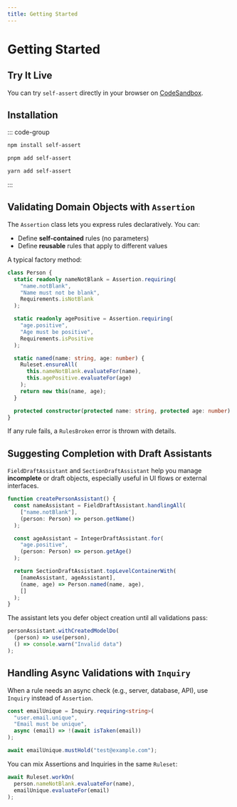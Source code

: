 ```yaml
---
title: Getting Started
---
```


# Getting Started

## Try It Live

You can try `self-assert` directly in your browser on [CodeSandbox](https://codesandbox.io/p/sandbox/github/self-assert/self-assert-react-demo).

## Installation

::: code-group

```sh [npm]
npm install self-assert
```

```sh [pnpm]
pnpm add self-assert
```

```sh [yarn]
yarn add self-assert
```

:::

## Validating Domain Objects with `Assertion`

The `Assertion` class lets you express rules declaratively. You can:

- Define **self-contained** rules (no parameters)
- Define **reusable** rules that apply to different values

A typical factory method:

```ts
class Person {
  static readonly nameNotBlank = Assertion.requiring(
    "name.notBlank",
    "Name must not be blank",
    Requirements.isNotBlank
  );

  static readonly agePositive = Assertion.requiring(
    "age.positive",
    "Age must be positive",
    Requirements.isPositive
  );

  static named(name: string, age: number) {
    Ruleset.ensureAll(
      this.nameNotBlank.evaluateFor(name),
      this.agePositive.evaluateFor(age)
    );
    return new this(name, age);
  }

  protected constructor(protected name: string, protected age: number) {}
}
```

If any rule fails, a `RulesBroken` error is thrown with details.

## Suggesting Completion with Draft Assistants

`FieldDraftAssistant` and `SectionDraftAssistant` help you manage
**incomplete** or draft objects, especially useful in UI flows or external interfaces.

```ts
function createPersonAssistant() {
  const nameAssistant = FieldDraftAssistant.handlingAll(
    ["name.notBlank"],
    (person: Person) => person.getName()
  );

  const ageAssistant = IntegerDraftAssistant.for(
    "age.positive",
    (person: Person) => person.getAge()
  );

  return SectionDraftAssistant.topLevelContainerWith(
    [nameAssistant, ageAssistant],
    (name, age) => Person.named(name, age),
    []
  );
}
```

The assistant lets you defer object creation until all validations pass:

```ts
personAssistant.withCreatedModelDo(
  (person) => use(person),
  () => console.warn("Invalid data")
);
```

## Handling Async Validations with `Inquiry`

When a rule needs an async check (e.g., server, database, API), use
`Inquiry` instead of `Assertion`.

```ts
const emailUnique = Inquiry.requiring<string>(
  "user.email.unique",
  "Email must be unique",
  async (email) => !(await isTaken(email))
);

await emailUnique.mustHold("test@example.com");
```

You can mix Assertions and Inquiries in the same `Ruleset`:

```ts
await Ruleset.workOn(
  person.nameNotBlank.evaluateFor(name),
  emailUnique.evaluateFor(email)
);
```
